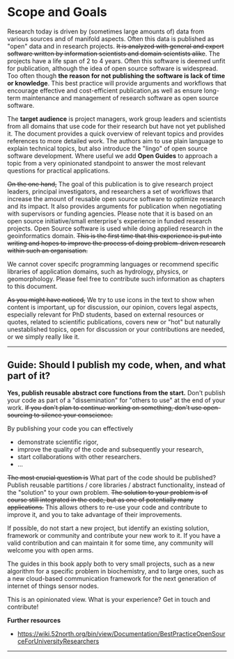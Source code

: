 # Scope and Goals

Research today is driven by (sometimes large amounts of) data from various sources and of manifold aspects. Often this data is published as "open" data and in research projects. ~~It is analyzed with general and expert software written by information scientists and domain scientists alike~~. The projects have a life span of 2 to 4 years. Often this software is deemed unfit for publication, although the idea of open source software is widespread. Too often though **the reason for not publishing the software is lack of time or knowledge**. This best practice will provide arguments and workflows that encourage effective and cost-efficient publication,as well as ensure long-term maintenance and management of research software as open source software.

The **target audience** is project managers, work group leaders and scientists from all domains that use code for their research but have not yet published it. The document provides a quick overview of relevant topics and provides references to more detailed work. The authors aim to use plain language to explain technical topics, but also introduce the "lingo" of open source software development. Where useful we add **<i class="octicon octicon-megaphone"></i> Open Guides** to approach a topic from a very opinionated standpoint to answer the most relevant questions for practical applications.

~~On the one hand,~~ The goal of this publication is to give research project leaders, principal investigators, and researchers a set of workflows that increase the amount of reusable open source software to optimize research and its impact. It also provides arguments for publication when  negotiating with supervisors or funding agencies.
Please note that it is based on an open source initiative/small enterprise's experience in funded research projects. Open Source software is used while doing applied research in the geoinformatics domain. ~~This is the first time that this experience is put into writing and hopes to improve the process of doing problem-driven research within such an organisation.~~

We cannot cover specifc programming languages or recommend specific libraries of application domains, such as hydrology, physics, or geomorphology. Please feel free to <i class="octicon octicon-comment-discussion"></i> contribute such information as chapters to this document.

<!-- https://octicons.github.com/ -->
~~As you might have noticed,~~ We try to use icons in the text to show when content is <i class="octicon octicon-alert"></i> important, up for <i class="octicon octicon-comment-discussion"></i> discussion, our <i class="octicon octicon-megaphone"></i> opinion, covers <i class="octicon octicon-law"></i> legal aspects, especially relevant for <i class="octicon octicon-mortar-board"></i> PhD students, based on <i class="octicon octicon-link-external"></i> external resources or <i class="octicon octicon-quote"></i> quotes, related to <i class="octicon octicon-pencil"></i> scientific publications, covers <i class="octicon octicon-pulse"></i> new or <i class="octicon octicon-flame"></i> "hot" but naturally unestablished topics, <i class="octicon octicon-comment-discussion"></i> open for discussion or your contributions are needed, or we simply <i class="octicon octicon-heart"></i> really like it.

<!-- http://styleguide.gitbook.com/ -->

---

## <i class="octicon octicon-megaphone"></i> Guide: Should I publish my code, when, and what part of it?

<b>Yes, publish reusable abstract core functions from the start.</b> Don't publish your code as part of a "dissemination" for "others to use" at the end of your work. ~~If you don't plan to continue working on something, don't use open-sourcing to silence your conscience.~~
        
By publishing your code you can effectively
* demonstrate scientific rigor,
* improve the quality of the code and subsequently your research,
* start collaborations with other researchers.
* ...

~~The most crucial question is~~ What part of the code should be published? Publish reusable partitions / core libraries / abstract functionality, instead of the "solution" to your own problem. ~~The solution to your problem is of course still integrated in the code, but as one of potentially many applications.~~ This allows others to re-use your code and contribute to improve it, and you to take advantage of their improvements.

If possible, do not start a new project, but identify an existing solution, framework or community and contribute your new work to it. If you have a valid contribution and can maintain it for some time, any community will welcome you with open arms.
        
The guides in this book apply both to very small projects, such as a new algorithm for a specific problem in biochemistry, and to large ones, such as a new cloud-based communication framework for the next generation of internet of things sensor nodes.

<i class="octicon octicon-comment-discussion"></i> This is an opinionated view. What is your experience? Get in touch and contribute!</p>

**Further resources**
* https://wiki.52north.org/bin/view/Documentation/BestPracticeOpenSourceForUniversityResearchers

---